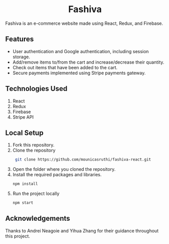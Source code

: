 <p align="center">
  <h1 align="center">Fashiva</h1>
Fashiva is an e-commerce website made using React, Redux, and Firebase. 

## Features

*  User authentication and Google authentication, including session storage.
* Add/remove items to/from the cart and increase/decrease their quantity.
* Check out items that have been added to the cart.
* Secure payments implemented using Stripe payments gateway.

## Technologies Used

1. React
2. Redux
3. Firebase
4. Stripe API

## Local Setup

1. Fork this repository.
2. Clone the repository
   ```sh
    git clone https://github.com/mounicasruthi/fashiva-react.git
    ```
3. Open the folder where you cloned the repository.
4. Install the required packages and libraries.
    ```sh
   npm install
    ```
5. Run the project locally
	```sh
   npm start
    ```

## Acknowledgements
Thanks to Andrei Neagoie and Yihua Zhang for their guidance throughout this project.

